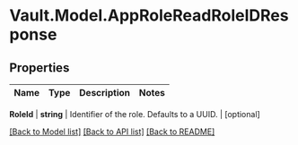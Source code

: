 # Vault.Model.AppRoleReadRoleIDResponse

## Properties

Name | Type | Description | Notes
------------ | ------------- | ------------- | -------------

**RoleId** | **string** | Identifier of the role. Defaults to a UUID. | [optional] 

[[Back to Model list]](../README.md#documentation-for-models) [[Back to API list]](../README.md#documentation-for-api-endpoints) [[Back to README]](../README.md)

